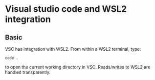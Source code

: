 # Visual studio code and WSL2 integration

## Basic

VSC has integration with WSL2. From within a WSL2 terminal, type:
```
code .
```
to open the current working directory in VSC. Reads/writes to WSL2 are handled transparently.
